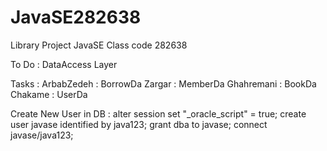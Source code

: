 # JavaSE282638
Library Project
JavaSE Class code 282638

To Do :
    DataAccess Layer


Tasks : 
    ArbabZedeh :     BorrowDa
    Zargar :         MemberDa
    Ghahremani :     BookDa
    Chakame :        UserDa


Create New User in DB :
alter session set "_oracle_script" = true;
create user javase identified by java123;
grant dba to javase;
connect javase/java123;